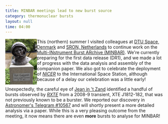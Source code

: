 ```yaml
---
title: MINBAR meetings lead to new burst source
category: thermonuclear bursts
layout: null
time: 04:00
---
```

<!-- converted from blosxom format post by dkg 22.1.2022 -->
<img src="images/Gagarin_DTU_Space.jpg" width="100" align="left">
This (northern) summer I visited colleagues at 
<a href="http://www.space.dtu.dk/english">DTU Space, Denmark</a> and 
<a href="https://www.sron.nl">SRON, Netherlands</a> to continue work on the
<a href="http://burst.sci.monash.edu/minbar">Multi-INstrument Burst ARchive
(MINBAR)</a>.
We're currently preparing for the first data release (DR1), and we made a lot
of progress with the data analysis and assembly of the companion paper.
We also got to celebrate the deployment of 
<a href="https://heasarc.gsfc.nasa.gov/docs/nicer"><em>NICER</em></a> to the
International Space Station, although because of a delay our celebration was a
little early!</p>
<p>Unexpectedly, the careful eye of 
<a href="https://personal.sron.nl/~jeanz">Jean in 't Zand</a> identified a
handful of bursts observed by 
<a href="https://heasarc.gsfc.nasa.gov/docs/xte/xte_1st.html"><em>RXTE</em></a>
from a 2008-9 transient, XTE J1812-182, that was not previously
known to be a burster. We reported our discovery in 
<a href="http://www.astronomerstelegram.org/?read=10567">Astronomer's Telegram
#10567</a> and will shortly present a more detailed analysis via a paper.
While this is a very pleasing outcome from the meeting, it now means there are
even <b>more</b> bursts to analyse for MINBAR!
